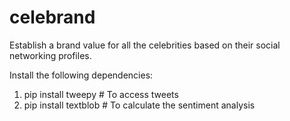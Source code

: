 # celebrand
Establish a brand value for all the celebrities based on their social networking profiles.

Install the following dependencies:
1) pip install tweepy # To access tweets
2) pip install textblob # To calculate the sentiment analysis 
